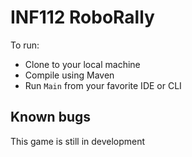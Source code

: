# INF112 RoboRally
To run:
  - Clone to your local machine 
  - Compile using Maven 
  - Run `Main` from your favorite IDE or CLI

## Known bugs
This game is still in development